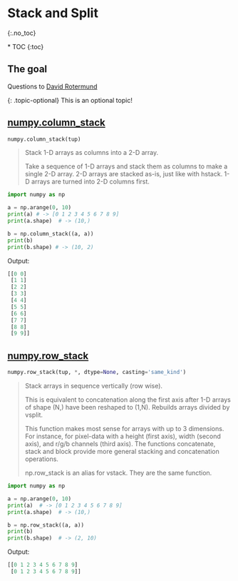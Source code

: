 # Stack and Split
{:.no_toc}

<nav markdown="1" class="toc-class">
* TOC
{:toc}
</nav>

## The goal


Questions to [David Rotermund](mailto:davrot@uni-bremen.de)

{: .topic-optional}
This is an optional topic!


## [numpy.column_stack](https://numpy.org/doc/stable/reference/generated/numpy.column_stack.html)

```python
numpy.column_stack(tup)
```

> Stack 1-D arrays as columns into a 2-D array.
> 
> Take a sequence of 1-D arrays and stack them as columns to make a single 2-D array. 2-D arrays are stacked as-is, just like with hstack. 1-D arrays are turned into 2-D columns first.

```python
import numpy as np

a = np.arange(0, 10)
print(a) # -> [0 1 2 3 4 5 6 7 8 9]
print(a.shape)  # -> (10,)

b = np.column_stack((a, a))
print(b)
print(b.shape) # -> (10, 2)
```
Output:

```python
[[0 0]
 [1 1]
 [2 2]
 [3 3]
 [4 4]
 [5 5]
 [6 6]
 [7 7]
 [8 8]
 [9 9]]
```

## [numpy.row_stack](https://numpy.org/doc/stable/reference/generated/numpy.row_stack.html)

```python
numpy.row_stack(tup, *, dtype=None, casting='same_kind')
```

> Stack arrays in sequence vertically (row wise).
> 
> This is equivalent to concatenation along the first axis after 1-D arrays of shape (N,) have been reshaped to (1,N). Rebuilds arrays divided by vsplit.
> 
> This function makes most sense for arrays with up to 3 dimensions. For instance, for pixel-data with a height (first axis), width (second axis), and r/g/b channels (third axis). The functions concatenate, stack and block provide more general stacking and concatenation operations.
> 
> np.row_stack is an alias for vstack. They are the same function.

```python
import numpy as np

a = np.arange(0, 10)
print(a)  # -> [0 1 2 3 4 5 6 7 8 9]
print(a.shape)  # -> (10,)

b = np.row_stack((a, a))
print(b)
print(b.shape)  # -> (2, 10)
```

Output:

```python
[[0 1 2 3 4 5 6 7 8 9]
 [0 1 2 3 4 5 6 7 8 9]]
```

